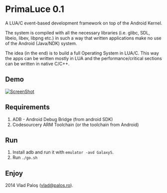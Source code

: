 

# PrimaLuce 0.1

A LUA/C event-based development framework on top of the Android Kernel. 

The system is compiled with all the necessary libraries (i.e. glibc, SDL, libeio, libev, libpng etc.) in such a way that written applications make no use of the Android (Java/NDK) system.

The idea (in the end) is to build a full Operating System in LUA/C. This way the apps can be written mostly in LUA and the performance/critical sections can be written in native C/C++.

## Demo
[![ScreenShot](http://img.youtube.com/vi/IPz7lHmYF-k/0.jpg)](https://www.youtube.com/watch?v=IPz7lHmYF-k&feature=em-upload_owner)


## Requirements
 1. ADB - Android Debug Bridge (from android SDK)
 2. Codesourcery ARM Toolchain (or the toolchain from Android)

## Run
 1. Install adb and run it with `emulator -avd GalaxyS`.
 2. Run `./go.sh`

## Enjoy 

2014 Vlad Paloş (vlad@palos.ro).  
